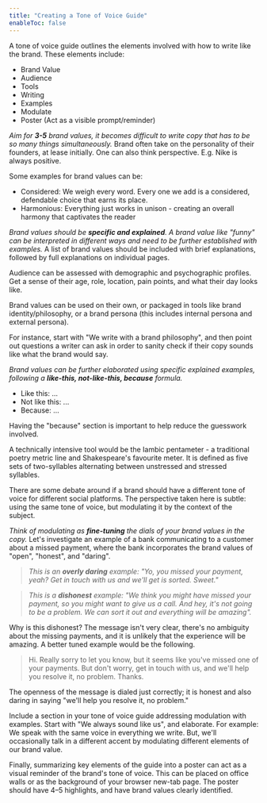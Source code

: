 ```yaml
---
title: "Creating a Tone of Voice Guide"
enableToc: false
---
```


A tone of voice guide outlines the elements involved with how to write like the brand. These elements include:

- Brand Value
- Audience
- Tools
- Writing
- Examples
- Modulate
- Poster (Act as a visible prompt/reminder)

*Aim for **3-5** brand values, it becomes difficult to write copy that has to be so many things simultaneously.* Brand often take on the personality of their founders, at lease initially. One can also think perspective. E.g. Nike is always positive.

Some examples for brand values can be:
- Considered: We weigh every word. Every one we add is a considered, defendable choice that earns its place.
- Harmonious: Everything just works in unison - creating an overall harmony that captivates the reader

*Brand values should be **specific and explained**. A brand value like "funny" can be interpreted in different ways and need to be further established with examples.* A list of brand values should be included with brief explanations, followed by full explanations on individual pages.

Audience can be assessed with demographic and psychographic profiles. Get a sense of their age, role, location, pain points, and what their day looks like.

Brand values can be used on their own, or packaged in tools like brand identity/philosophy, or a brand persona (this includes internal persona and external persona).

For instance, start with "We write with a brand philosophy", and then point out questions a writer can ask in order to sanity check if their copy sounds like what the brand would say.

*Brand values can be further elaborated using specific explained examples, following a **like-this, not-like-this, because** formula.*
- Like this: ...
- Not like this: ...
- Because: ...

Having the "because" section is important to help reduce the guesswork involved.

A technically intensive tool would be the Iambic pentameter - a traditional poetry metric line and Shakespeare's favourite meter. It is defined as five sets of two-syllables alternating between unstressed and stressed syllables.

There are some debate around if a brand should have a different tone of voice for different social platforms. The perspective taken here is subtle: using the same tone of voice, but modulating it by the context of the subject.

*Think of modulating as **fine-tuning** the dials of your brand values in the copy.* Let's investigate an example of a bank communicating to a customer about a missed payment, where the bank incorporates the brand values of "open", "honest", and "daring".

> *This is an **overly daring** example: "Yo, you missed your payment, yeah? Get in touch with us and we'll get is sorted. Sweet."*

> *This is a **dishonest** example: "We think you might have missed your payment, so you might want to give us a call. And hey, it's not going to be a problem. We can sort it out and everything will be amazing".* 

Why is this dishonest? The message isn't very clear, there's no ambiguity about the missing payments, and it is unlikely that the experience will be amazing. A better tuned example would be the following.

> Hi. Really sorry to let you know, but it seems like you've missed one of your payments. But don't worry, get in touch with us, and we'll help you resolve it, no problem. Thanks.

The openness of the message is dialed just correctly; it is honest and also daring in saying "we'll help you resolve it, no problem." 

Include a section in your tone of voice guide addressing modulation with examples. Start with "We always sound like us", and elaborate. For example: We speak with the same voice in everything we write. But, we'll occasionally talk in a different accent by modulating different elements of our brand value.

Finally, summarizing key elements of the guide into a poster can act as a visual reminder of the brand's tone of voice. This can be placed on office walls or as the background of your browser new-tab page. The poster should have 4–5 highlights, and have brand values clearly identified.
